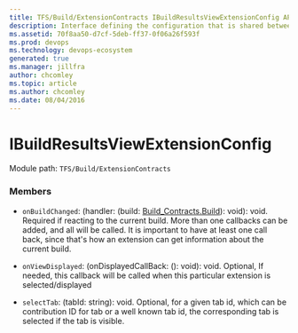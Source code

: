 ```yaml
---
title: TFS/Build/ExtensionContracts IBuildResultsViewExtensionConfig API | Extensions for Azure DevOps Services
description: Interface defining the configuration that is shared between extension targeted at &quot;ms.vss-build-web.build-results-view&quot; and the host
ms.assetid: 70f8aa50-d7cf-5deb-ff37-0f06a26f593f
ms.prod: devops
ms.technology: devops-ecosystem
generated: true
ms.manager: jillfra
author: chcomley
ms.topic: article
ms.author: chcomley
ms.date: 08/04/2016
---
```


# IBuildResultsViewExtensionConfig

Module path: `TFS/Build/ExtensionContracts`


### Members

* `onBuildChanged`: (handler: (build: [Build_Contracts.Build](../../../TFS/Build/Contracts/Build.md)): void): void. Required if reacting to the current build.
More than one callbacks can be added, and all will be called.
It is important to have at least one call back, since that&#x27;s how an extension can get information about the current build.

* `onViewDisplayed`: (onDisplayedCallBack: (): void): void. Optional, If needed, this callback will be called when this particular extension is selected/displayed

* `selectTab`: (tabId: string): void. Optional, for a given tab id, which can be contribution ID for tab or a well known tab id, 
the corresponding tab is selected if the tab is visible.


